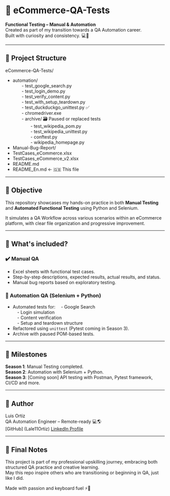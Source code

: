 # 🧪 eCommerce-QA-Tests  
**Functional Testing – Manual & Automation**  
Created as part of my transition towards a QA Automation career.  
Built with curiosity and consistency. 💻🚀

---

## 📁 Project Structure

eCommerce-QA-Tests/  
- automation/  
  - test_google_search.py  
  - test_login_demo.py  
  - test_verify_content.py  
  - test_with_setup_teardown.py  
  - test_duckduckgo_unittest.py ✅  
  - chromedriver.exe  
  - archive/   🗃️ Paused or replaced tests  
    - test_wikipedia_pom.py  
    - test_wikipedia_unittest.py  
    - conftest.py  
    - wikipedia_homepage.py  
- Manual-Bug-Report/  
- TestCases_eCommerce.xlsx  
- TestCases_eCommerce_v2.xlsx  
- README.md  
- README_En.md  ← 🇬🇧 This file

---

## 🎯 Objective

This repository showcases my hands-on practice in both **Manual Testing** and **Automated Functional Testing** using Python and Selenium.

It simulates a QA Workflow across various scenarios within an eCommerce platform, with clear file organization and progressive improvement.

---

## 📌 What's included?

### ✔️ Manual QA
- Excel sheets with functional test cases.
- Step-by-step descriptions, expected results, actual results, and status.
- Manual bug reports based on exploratory testing.

### 🤖 Automation QA (Selenium + Python)
- Automated tests for:
 - Google Search  
 - Login simulation  
 - Content verification  
 - Setup and teardown structure  
- Refactored using `unittest` (Pytest coming in Season 3).
- Archive with paused POM-based tests.

---

## 🚀 Milestones

**Season 1**: Manual Testing completed.  
**Season 2**: Automation with Selenium + Python.  
**Season 3**: [Coming soon] API testing with Postman, Pytest framework, CI/CD and more.

---

## 💼 Author

Luis Ortiz  
QA Automation Engineer – Remote-ready 💻🌎  
[GitHub] (Lale11Ortiz)
[LinkedIn Profile](https://www.linkedin.com/in/luis-ortiz-qa)

---

## 💬 Final Notes

This project is part of my professional upskilling journey, embracing both structured QA practice and creative learning.  
May this repo inspire others who are transitioning or beginning in QA, just like I did.

Made with passion and keyboard fuel ⚡🧠 